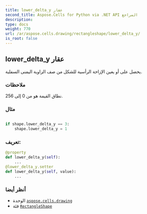 ```yaml
---
title: lower_delta_y عقار
second_title: Aspose.Cells for Python via .NET API المراجع
description:
type: docs
weight: 770
url: /ar/aspose.cells.drawing/rectangleshape/lower_delta_y/
is_root: false
---
```

##  lower_delta_y عقار

يحصل على أو يعين الإزاحة الرأسية للشكل من صف الزاوية اليمنى السفلية.

###  ملاحظات

نطاق القيمة هو من 0 إلى 256.

###  مثال

```python

if shape.lower_delta_y == 3:
    shape.lower_delta_y = 1

```
###  تعريف:
```python
@property
def lower_delta_y(self):
    ...
@lower_delta_y.setter
def lower_delta_y(self, value):
    ...
```

###  أنظر أيضا
* الوحدة [`aspose.cells.drawing`](../../)
* فئة [`RectangleShape`](/cells/python-net/ar/aspose.cells.drawing/rectangleshape)

